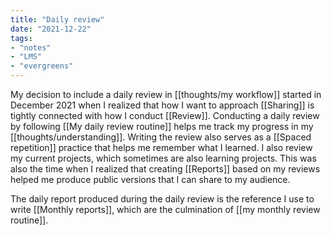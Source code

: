 ```yaml
---
title: "Daily review"
date: "2021-12-22"
tags:
- "notes"
- "LMS"
- "evergreens"
---
```


My decision to include a daily review in [[thoughts/my workflow]] started in December 2021 when I realized that how I want to approach [[Sharing]] is tightly connected with how I conduct [[Review]]. Conducting a daily review by following [[My daily review routine]] helps me track my progress in my [[thoughts/understanding]]. Writing the review also serves as a [[Spaced repetition]] practice that helps me remember what I learned. I also review my current projects, which sometimes are also learning projects. This was also the time when I realized that creating [[Reports]] based on my reviews helped me produce public versions that I can share to my audience.

The daily report produced during the daily review is the reference I use to write [[Monthly reports]], which are the culmination of [[my monthly review routine]].